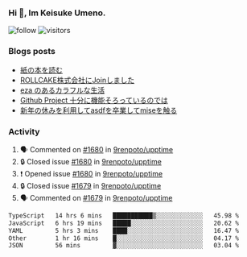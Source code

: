 ### Hi 👋, Im Keisuke Umeno.

<!--
**9renpoto/9renpoto** is a ✨ _special_ ✨ repository because its `README.md` (this file) appears on your GitHub profile.

Here are some ideas to get you started:

- 🔭 I’m currently working on ...
- 🌱 I’m currently learning ...
- 👯 I’m looking to collaborate on ...
- 🤔 I’m looking for help with ...
- 💬 Ask me about ...
- 📫 How to reach me: ...
- 😄 Pronouns: ...
- ⚡ Fun fact: ...
-->

![follow](https://img.shields.io/github/followers/9renpoto?label=Follow&style=social)
![visitors](https://komarev.com/ghpvc/?username=9renpoto&label=Profile%20views&color=0e75b6&style=flat)

### Blogs posts

<!-- BLOG-POST-LIST:START -->
- [紙の本を読む](https://9renpoto.win/entry/2024/02/25/reading-papar-book)
- [ROLLCAKE株式会社にJoinしました](https://9renpoto.win/entry/2024/02/11/join)
- [eza のあるカラフルな生活](https://9renpoto.win/entry/2024/02/01/eza)
- [Github Project 十分に機能そろっているのでは](https://9renpoto.win/entry/2024/01/14/gh-projects)
- [新年の休みを利用してasdfを卒業してmiseを触る](https://9renpoto.win/entry/2024/01/07/mise)
<!-- BLOG-POST-LIST:END -->

### Activity

<!--START_SECTION:activity-->
1. 🗣 Commented on [#1680](https://github.com/9renpoto/upptime/issues/1680#issuecomment-1990987909) in [9renpoto/upptime](https://github.com/9renpoto/upptime)
2. 🔒 Closed issue [#1680](https://github.com/9renpoto/upptime/issues/1680) in [9renpoto/upptime](https://github.com/9renpoto/upptime)
3. ❗ Opened issue [#1680](https://github.com/9renpoto/upptime/issues/1680) in [9renpoto/upptime](https://github.com/9renpoto/upptime)
4. 🔒 Closed issue [#1679](https://github.com/9renpoto/upptime/issues/1679) in [9renpoto/upptime](https://github.com/9renpoto/upptime)
5. 🗣 Commented on [#1679](https://github.com/9renpoto/upptime/issues/1679#issuecomment-1990963701) in [9renpoto/upptime](https://github.com/9renpoto/upptime)
<!--END_SECTION:activity-->

<!--START_SECTION:waka-->

```txt
TypeScript   14 hrs 6 mins   ███████████▒░░░░░░░░░░░░░   45.98 %
JavaScript   6 hrs 19 mins   █████░░░░░░░░░░░░░░░░░░░░   20.62 %
YAML         5 hrs 3 mins    ████░░░░░░░░░░░░░░░░░░░░░   16.47 %
Other        1 hr 16 mins    █░░░░░░░░░░░░░░░░░░░░░░░░   04.17 %
JSON         56 mins         ▓░░░░░░░░░░░░░░░░░░░░░░░░   03.04 %
```

<!--END_SECTION:waka-->
